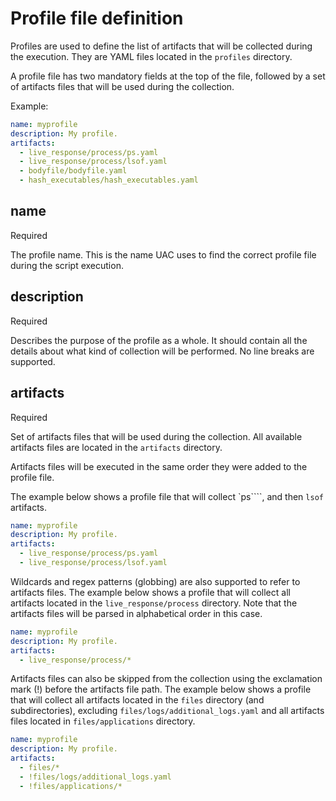 # Profile file definition

Profiles are used to define the list of artifacts that will be collected during the execution. They are YAML files located in the ```profiles``` directory.

A profile file has two mandatory fields at the top of the file, followed by a set of artifacts files that will be used during the collection.

Example:
```yaml
name: myprofile
description: My profile.
artifacts:
  - live_response/process/ps.yaml
  - live_response/process/lsof.yaml
  - bodyfile/bodyfile.yaml
  - hash_executables/hash_executables.yaml
```

## name
<span class="required">Required</span>

The profile name. This is the name UAC uses to find the correct profile file during the script execution.

## description
<span class="required">Required</span>

Describes the purpose of the profile as a whole. It should contain all the details about what kind of collection will be performed. No line breaks are supported.

## artifacts
<span class="required">Required</span>

Set of artifacts files that will be used during the collection. All available artifacts files are located in the ```artifacts``` directory.

Artifacts files will be executed in the same order they were added to the profile file.

The example below shows a profile file that will collect `ps````, and then ```lsof``` artifacts.

```yaml
name: myprofile
description: My profile.
artifacts:
  - live_response/process/ps.yaml
  - live_response/process/lsof.yaml
```

Wildcards and regex patterns (globbing) are also supported to refer to artifacts files. The example below shows a profile that will collect all artifacts located in the ```live_response/process``` directory. Note that the artifacts files will be parsed in alphabetical order in this case.

```yaml
name: myprofile
description: My profile.
artifacts:
  - live_response/process/*
```

Artifacts files can also be skipped from the collection using the exclamation mark (!) before the artifacts file path. The example below shows a profile that will collect all artifacts located in the ```files``` directory (and subdirectories), excluding ```files/logs/additional_logs.yaml``` and all artifacts files located in ```files/applications``` directory.

```yaml
name: myprofile
description: My profile.
artifacts:
  - files/*
  - !files/logs/additional_logs.yaml
  - !files/applications/*
```
